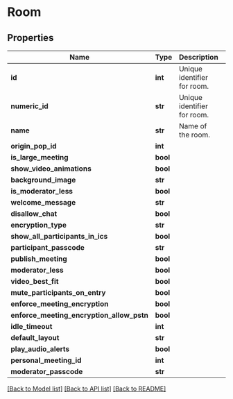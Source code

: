 # Room

## Properties
Name | Type | Description | Notes
------------ | ------------- | ------------- | -------------
**id** | **int** | Unique identifier for room. | [optional] 
**numeric_id** | **str** | Unique identifier for room. | [optional] 
**name** | **str** | Name of the room. | [optional] 
**origin_pop_id** | **int** |  | [optional] 
**is_large_meeting** | **bool** |  | [optional] 
**show_video_animations** | **bool** |  | [optional] 
**background_image** | **str** |  | [optional] 
**is_moderator_less** | **bool** |  | [optional] 
**welcome_message** | **str** |  | [optional] 
**disallow_chat** | **bool** |  | [optional] 
**encryption_type** | **str** |  | [optional] 
**show_all_participants_in_ics** | **bool** |  | [optional] 
**participant_passcode** | **str** |  | [optional] 
**publish_meeting** | **bool** |  | [optional] 
**moderator_less** | **bool** |  | [optional] 
**video_best_fit** | **bool** |  | [optional] 
**mute_participants_on_entry** | **bool** |  | [optional] 
**enforce_meeting_encryption** | **bool** |  | [optional] 
**enforce_meeting_encryption_allow_pstn** | **bool** |  | [optional] 
**idle_timeout** | **int** |  | [optional] 
**default_layout** | **str** |  | [optional] 
**play_audio_alerts** | **bool** |  | [optional] 
**personal_meeting_id** | **int** |  | [optional] 
**moderator_passcode** | **str** |  | [optional] 

[[Back to Model list]](../README.md#documentation-for-models) [[Back to API list]](../README.md#documentation-for-api-endpoints) [[Back to README]](../README.md)


